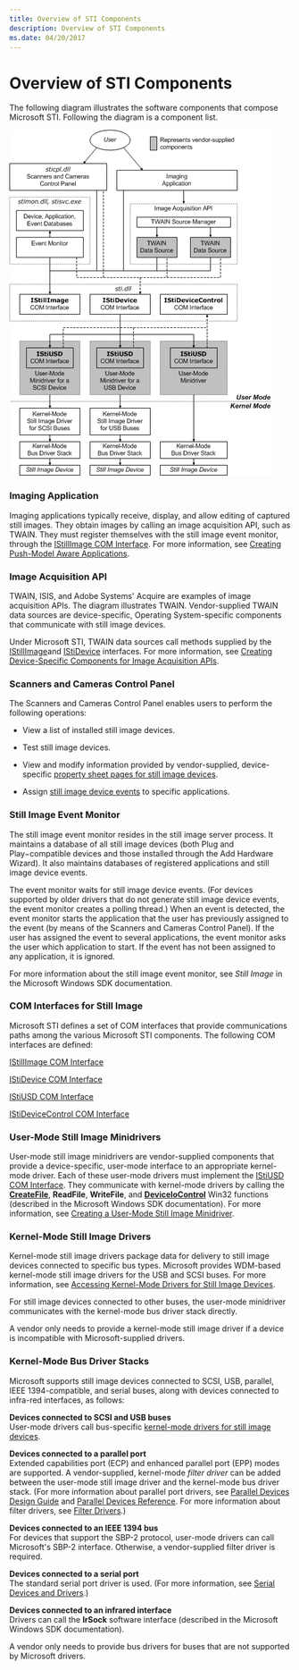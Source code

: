 ```yaml
---
title: Overview of STI Components
description: Overview of STI Components
ms.date: 04/20/2017
---
```


# Overview of STI Components





The following diagram illustrates the software components that compose Microsoft STI. Following the diagram is a component list.

![diagram illustrating the microsoft sti components.](images/sticomp.png)

### <a href="" id="ddk-imaging-application-si"></a>Imaging Application

Imaging applications typically receive, display, and allow editing of captured still images. They obtain images by calling an image acquisition API, such as TWAIN. They must register themselves with the still image event monitor, through the [IStillImage COM Interface](istillimage-com-interface.md). For more information, see [Creating Push-Model Aware Applications](creating-push-model-aware-applications.md).

### <a href="" id="ddk-image-acquisition-api-si"></a>Image Acquisition API

TWAIN, ISIS, and Adobe Systems' Acquire are examples of image acquisition APIs. The diagram illustrates TWAIN. Vendor-supplied TWAIN data sources are device-specific, Operating System-specific components that communicate with still image devices.

Under Microsoft STI, TWAIN data sources call methods supplied by the [IStillImage](istillimage-com-interface.md)and [IStiDevice](istidevice-com-interface.md) interfaces. For more information, see [Creating Device-Specific Components for Image Acquisition APIs](creating-device-specific-components-for-image-acquisition-apis.md).

### <a href="" id="ddk-scanners-and-cameras-control-panel-si"></a>Scanners and Cameras Control Panel

The Scanners and Cameras Control Panel enables users to perform the following operations:

-   View a list of installed still image devices.

-   Test still image devices.

-   View and modify information provided by vendor-supplied, device-specific [property sheet pages for still image devices](property-sheet-pages-for-still-image-devices.md).

-   Assign [still image device events](still-image-device-events.md) to specific applications.

### <a href="" id="ddk-still-image-event-monitor-si"></a>Still Image Event Monitor

The still image event monitor resides in the still image server process. It maintains a database of all still image devices (both Plug and Play−compatible devices and those installed through the Add Hardware Wizard). It also maintains databases of registered applications and still image device events.

The event monitor waits for still image device events. (For devices supported by older drivers that do not generate still image device events, the event monitor creates a polling thread.) When an event is detected, the event monitor starts the application that the user has previously assigned to the event (by means of the Scanners and Cameras Control Panel). If the user has assigned the event to several applications, the event monitor asks the user which application to start. If the event has not been assigned to any application, it is ignored.

For more information about the still image event monitor, see *Still Image* in the Microsoft Windows SDK documentation.

### <a href="" id="ddk-com-interfaces-for-still-image-si"></a>COM Interfaces for Still Image

Microsoft STI defines a set of COM interfaces that provide communications paths among the various Microsoft STI components. The following COM interfaces are defined:

[IStillImage COM Interface](istillimage-com-interface.md)

[IStiDevice COM Interface](istidevice-com-interface.md)

[IStiUSD COM Interface](istiusd-com-interface.md)

[IStiDeviceControl COM Interface](istidevicecontrol-com-interface.md)

### <a href="" id="ddk-user-mode-still-image-minidrivers-si"></a>User-Mode Still Image Minidrivers

User-mode still image minidrivers are vendor-supplied components that provide a device-specific, user-mode interface to an appropriate kernel-mode driver. Each of these user-mode drivers must implement the [IStiUSD COM Interface](istiusd-com-interface.md). They communicate with kernel-mode drivers by calling the [**CreateFile**](/windows/win32/api/fileapi/nf-fileapi-createfilea), **ReadFile**, **WriteFile**, and [**DeviceIoControl**](/windows/win32/api/ioapiset/nf-ioapiset-deviceiocontrol) Win32 functions (described in the Microsoft Windows SDK documentation). For more information, see [Creating a User-Mode Still Image Minidriver](creating-a-user-mode-still-image-minidriver.md).

### <a href="" id="ddk-kernel-mode-still-image-drivers-si"></a>Kernel-Mode Still Image Drivers

Kernel-mode still image drivers package data for delivery to still image devices connected to specific bus types. Microsoft provides WDM-based kernel-mode still image drivers for the USB and SCSI buses. For more information, see [Accessing Kernel-Mode Drivers for Still Image Devices](accessing-kernel-mode-drivers-for-still-image-devices.md).

For still image devices connected to other buses, the user-mode minidriver communicates with the kernel-mode bus driver stack directly.

A vendor only needs to provide a kernel-mode still image driver if a device is incompatible with Microsoft-supplied drivers.

### <a href="" id="ddk-kernel-mode-bus-driver-stacks-si"></a>Kernel-Mode Bus Driver Stacks

Microsoft supports still image devices connected to SCSI, USB, parallel, IEEE 1394-compatible, and serial buses, along with devices connected to infra-red interfaces, as follows:

<a href="" id="devices-connected-to-scsi-and-usb-buses"></a>**Devices connected to SCSI and USB buses**  
User-mode drivers call bus-specific [kernel-mode drivers for still image devices](accessing-kernel-mode-drivers-for-still-image-devices.md).

<a href="" id="devices-connected-to-a-parallel-port"></a>**Devices connected to a parallel port**  
Extended capabilities port (ECP) and enhanced parallel port (EPP) modes are supported. A vendor-supplied, kernel-mode *filter driver* can be added between the user-mode still image driver and the kernel-mode bus driver stack. (For more information about parallel port drivers, see [Parallel Devices Design Guide](/previous-versions/ff544263(v=vs.85)) and [Parallel Devices Reference](/windows-hardware/drivers/ddi/index). For more information about filter drivers, see [Filter Drivers](../kernel/filter-drivers.md).)

<a href="" id="devices-connected-to-an-ieee-1394-bus"></a>**Devices connected to an IEEE 1394 bus**  
For devices that support the SBP-2 protocol, user-mode drivers can call Microsoft's SBP-2 interface. Otherwise, a vendor-supplied filter driver is required.

<a href="" id="devices-connected-to-a-serial-port"></a>**Devices connected to a serial port**  
The standard serial port driver is used. (For more information, see [Serial Devices and Drivers](../serports/using-serial-sys-and-serenum-sys.md).)

<a href="" id="devices-connected-to-an-infrared-interface"></a>**Devices connected to an infrared interface**  
Drivers can call the **IrSock** software interface (described in the Microsoft Windows SDK documentation).

A vendor only needs to provide bus drivers for buses that are not supported by Microsoft drivers.

